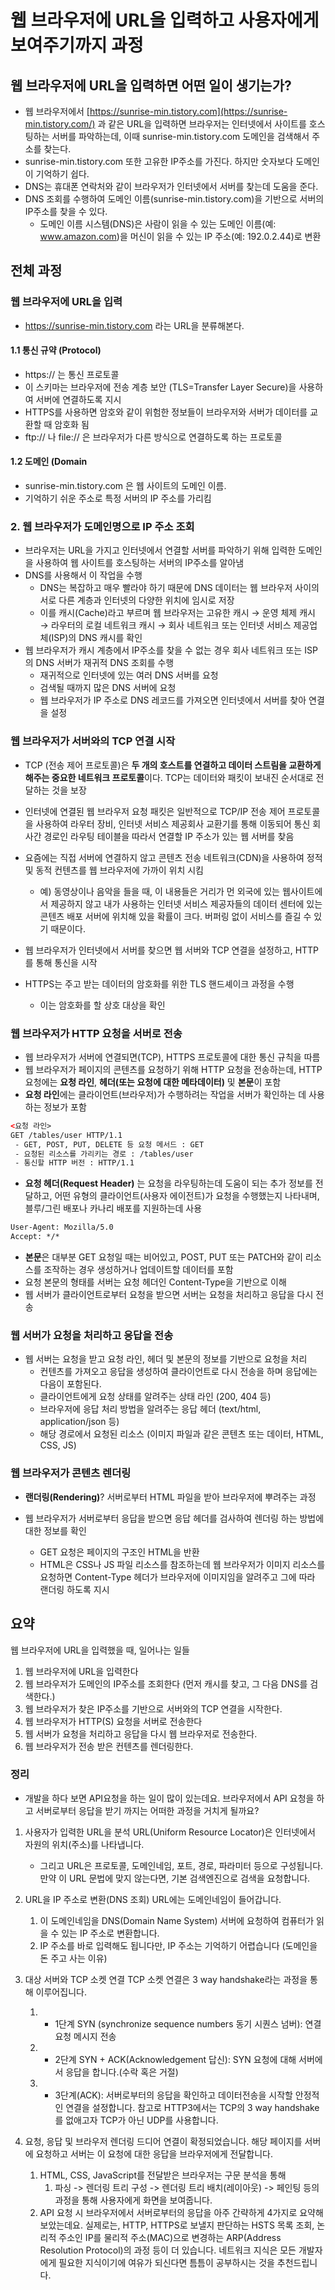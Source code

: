 # 웹 브라우저에 URL을 입력하고 사용자에게 보여주기까지 과정
## 웹 브라우저에 URL을 입력하면 어떤 일이 생기는가?

- 웹 브라우저에서 [https://sunrise-min.tistory.com](https://sunrise-min.tistory.com/) 과 같은 URL을 입력하면 브라우저는 인터넷에서 사이트를 호스팅하는 서버를 파악하는데, 이때 sunrise-min.tistory.com 도메인을 검색해서 주소를 찾는다.
- sunrise-min.tistory.com 또한 고유한 IP주소를 가진다. 하지만 숫자보다 도메인이 기억하기 쉽다.
- DNS는 휴대폰 연락처와 같이 브라우저가 인터넷에서 서버를 찾는데 도움을 준다.
- DNS 조회를 수행하여 도메인 이름(sunrise-min.tistory.com)을 기반으로 서버의 IP주소를 찾을 수 있다.
    - 도메인 이름 시스템(DNS)은 사람이 읽을 수 있는 도메인 이름(예: www.amazon.com)을 머신이 읽을 수 있는 IP 주소(예: 192.0.2.44)로 변환

## 전체 과정

### 웹 브라우저에 URL을 입력
- https://sunrise-min.tistory.com 라는 URL을 분류해본다.

#### 1.1 통신 규약 (Protocol)
- https:// 는 통신 프로토콜
- 이 스키마는 브라우저에 전송 계층 보안 (TLS=Transfer Layer Secure)을 사용하여 서버에 연결하도록 지시
- HTTPS를 사용하면 암호와 같이 위험한 정보들이 브라우저와 서버가 데이터를 교환할 때 암호화 됨
- ftp:// 나 file:// 은 브라우저가 다른 방식으로 연결하도록 하는 프로토콜

#### 1.2 도메인 (Domain
- sunrise-min.tistory.com 은 웹 사이트의 도메인 이름.
- 기억하기 쉬운 주소로 특정 서버의 IP 주소를 가리킴

### 2. 웹 브라우저가 도메인명으로 IP 주소 조회
- 브라우저는 URL을 가지고 인터넷에서 연결할 서버를 파악하기 위해 입력한 도메인을 사용하여 웹 사이트를 호스팅하는 서버의 IP주소를 알아냄
- DNS를 사용해서 이 작업을 수행
    - DNS는 복잡하고 매우 빨라야 하기 때문에 DNS 데이터는 웹 브라우저 사이의 서로 다른 계층과 인터넷의 다양한 위치에 임시로 저장
    - 이를 캐시(Cache)라고 부르며 웹 브라우저는 고유한 캐시 → 운영 체제 캐시 → 라우터의 로컬 네트워크 캐시 → 회사 네트워크 또는 인터넷 서비스 제공업체(ISP)의 DNS 캐시를 확인
- 웹 브라우저가 캐시 계층에서 IP주소를 찾을 수 없는 경우 회사 네트워크 또는 ISP의 DNS 서버가 재귀적 DNS 조회를 수행
    - 재귀적으로 인터넷에 있는 여러 DNS 서버를 요청
    - 검색될 때까지 많은 DNS 서버에 요청
    - 웹 브라우저가 IP 주소로 DNS 레코드를 가져오면 인터넷에서 서버를 찾아 연결을 설정

### 웹 브라우저가 서버와의 TCP 연결 시작
- TCP (전송 제어 프로토콜)은 **두 개의 호스트를 연결하고 데이터 스트림을 교환하게 해주는 중요한 네트워크 프로토콜**이다. TCP는 데이터와 패킷이 보내진 순서대로 전달하는 것을 보장

- 인터넷에 연결된 웹 브라우저 요청 패킷은 일반적으로 TCP/IP 전송 제어 프로토콜을 사용하여 라우터 장비, 인터넷 서비스 제공회사 교환기를 통해 이동되어 통신 회사간 경로인 라우팅 테이블을 따라서 연결할 IP 주소가 있는 웹 서버를 찾음
- 요즘에는 직접 서버에 연결하지 않고 콘텐츠 전송 네트워크(CDN)을 사용하여 정적 및 동적 컨텐츠를 웹 브라우저에 가까이 위치 시킴
    - 예) 동영상이나 음악을 들을 때, 이 내용들은 거리가 먼 외국에 있는 웹사이트에서 제공하지 않고 내가 사용하는 인터넷 서비스 제공자들의 데이터 센터에 있는 콘텐츠 배포 서버에 위치해 있을 확률이 크다. 버퍼링 없이 서비스를 즐길 수 있기 때문이다.
- 웹 브라우저가 인터넷에서 서버를 찾으면 웹 서버와 TCP 연결을 설정하고, HTTP를 통해 통신을 시작
- HTTPS는 주고 받는 데이터의 암호화를 위한 TLS 핸드셰이크 과정을 수행
    - 이는 암호화를 할 상호 대상을 확인

### 웹 브라우저가 HTTP 요청을 서버로 전송
- 웹 브라우저가 서버에 연결되면(TCP), HTTPS 프로토콜에 대한 통신 규칙을 따름
- 웹 브라우저가 페이지의 콘텐츠를 요청하기 위해 HTTP 요청을 전송하는데, HTTP 요청에는 **요청 라인**, **헤더(또는 요청에 대한 메타데이터)** 및 **본문**이 포함
- **요청 라인**에는 클라이언트(브라우저)가 수행하려는 작업을 서버가 확인하는 데 사용하는 정보가 포함
```html
<요청 라인>
GET /tables/user HTTP/1.1  
 - GET, POST, PUT, DELETE 등 요청 메서드 : GET  
 - 요청된 리소스를 가리키는 경로 : /tables/user  
 - 통신할 HTTP 버전 : HTTP/1.1
```
- **요청 헤더(Request Header)** 는 요청을 라우팅하는데 도움이 되는 추가 정보를 전달하고, 어떤 유형의 클라이언트(사용자 에이전트)가 요청을 수행했는지 나타내며, 블루/그린 배포나 카나리 배포를 지원하는데 사용
```html
User-Agent: Mozilla/5.0
Accept: */*
```
- **본문**은 대부분 GET 요청일 때는 비어있고, POST, PUT 또는 PATCH와 같이 리소스를 조작하는 경우 생성하거나 업데이트할 데이터를 포함
- 요청 본문의 형태를 서버는 요청 헤더인 Content-Type을 기반으로 이해
- 웹 서버가 클라이언트로부터 요청을 받으면 서버는 요청을 처리하고 응답을 다시 전송

### 웹 서버가 요청을 처리하고 응답을 전송
- 웹 서버는 요청을 받고 요청 라인, 헤더 및 본문의 정보를 기반으로 요청을 처리
    - 컨텐츠를 가져오고 응답을 생성하여 클라이언트로 다시 전송을 하며 응답에는 다음이 포함된다.
    - 클라이언트에게 요청 상태를 알려주는 상태 라인 (200, 404 등)
    - 브라우저에 응답 처리 방법을 알려주는 응답 헤더 (text/html, application/json 등)
    - 해당 경로에서 요청된 리소스 (이미지 파일과 같은 콘텐츠 또는 데이터, HTML, CSS, JS)

### 웹 브라우저가 콘텐츠 렌더링
- **랜더링(Rendering)**? 서버로부터 HTML 파일을 받아 브라우저에 뿌려주는 과정

- 웹 브라우저가 서버로부터 응답을 받으면 응답 헤더를 검사하여 렌더링 하는 방법에 대한 정보를 확인
    - GET 요청은 페이지의 구조인 HTML을 반환
    - HTML은 CSS나 JS 파일 리소스를 참조하는데 웹 브라우저가 이미지 리소스를 요청하면 Content-Type 헤더가 브라우저에 이미지임을 알려주고 그에 따라 랜더링 하도록 지시


## 요약
웹 브라우저에 URL을 입력했을 때, 일어나는 일들
1.  웹 브라우저에 URL을 입력한다
2.  웹 브라우저가 도메인의 IP주소를 조회한다 (먼저 캐시를 찾고, 그 다음 DNS를 검색한다.)
3.  웹 브라우저가 찾은 IP주소를 기반으로 서버와의 TCP 연결을 시작한다.
4.  웹 브라우저가 HTTP(S) 요청을 서버로 전송한다
5.  웹 서버가 요청을 처리하고 응답을 다시 웹 브라우저로 전송한다.
6.  웹 브라우저가 전송 받은 컨텐츠를 렌더링한다.

### 정리
- 개발을 하다 보면 API요청을 하는 일이 많이 있는데요.
    브라우저에서 API 요청을 하고 서버로부터 응답을 받기 까지는 어떠한 과정을 거치게 될까요?

1. 사용자가 입력한 URL을 분석 URL(Uniform Resource Locator)은 인터넷에서 자원의 위치(주소)를 나타냅니다.
    - 그리고 URL은 프로토콜, 도메인네임, 포트, 경로, 파라미터 등으로 구성됩니다. 만약 이 URL 문법에 맞지 않는다면, 기본 검색엔진으로 검색을 요청합니다.

2. URL을 IP 주소로 변환(DNS 조회) URL에는 도메인네임이 들어갑니다.
    1. 이 도메인네임을 DNS(Domain Name System) 서버에 요청하여 컴퓨터가 읽을 수 있는 IP 주소로 변환합니다.
    2. IP 주소를 바로 입력해도 됩니다만, IP 주소는 기억하기 어렵습니다 (도메인을 돈 주고 사는 이유) 

3. 대상 서버와 TCP 소켓 연결 TCP 소켓 연결은 3 way handshake라는 과정을 통해 이루어집니다.
    1. - 1단계 SYN (synchronize sequence numbers 동기 시퀀스 넘버): 연결 요청 메시지 전송 
    2. - 2단계 SYN + ACK(Acknowledgement 답신): SYN 요청에 대해 서버에서 응답을 합니다.(수락 혹은 거절) 
    3. - 3단계(ACK): 서버로부터의 응답을 확인하고 데이터전송을 시작할 안정적인 연결을 설정합니다. 참고로 HTTP3에서는 TCP의 3 way handshake를 없애고자 TCP가 아닌 UDP를 사용합니다.

4. 요청, 응답 및 브라우저 렌더링 드디어 연결이 확정되었습니다. 해당 페이지를 서버에 요청하고 서버는 이 요청에 대한 응답을 브라우저에게 전달합니다.
    1. HTML, CSS, JavaScript를 전달받은 브라우저는 구문 분석을 통해
        1. 파싱 -> 렌더링 트리 구성 -> 렌더링 트리 배치(레이아웃) -> 페인팅 등의 과정을 통해 사용자에게 화면을 보여줍니다. 
    2. API 요청 시 브라우저에서 서버로부터의 응답을 아주 간략하게 4가지로 요약해 보았는데요. 실제로는, HTTP, HTTPS로 보낼지 판단하는 HSTS 목록 조회, 논리적 주소인 IP를 물리적 주소(MAC)으로 변경하는 ARP(Address Resolution Protocol)의 과정 등이 더 있습니다. 네트워크 지식은 모든 개발자에게 필요한 지식이기에 여유가 되신다면 틈틈이 공부하시는 것을 추천드립니다.